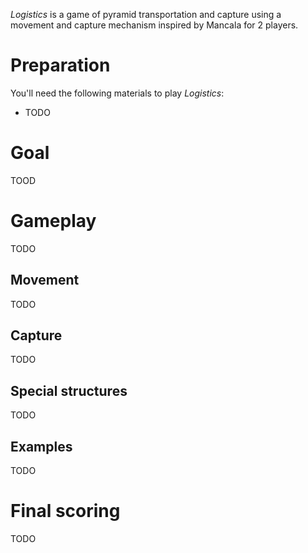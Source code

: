 *Logistics* is a game of pyramid transportation and capture using a  movement and capture mechanism inspired by Mancala for 2 players.

Preparation
===========

You'll need the following materials to play *Logistics*:

 * TODO

Goal
====

TOOD

Gameplay
========

TODO

Movement
--------

TODO

Capture
-------

TODO

Special structures
------------------

TODO

Examples
--------

TODO

Final scoring
=============

TODO

